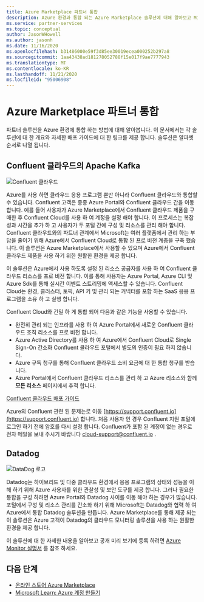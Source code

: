 ```yaml
---
title: Azure Marketplace 파트너 통합
description: Azure 환경과 통합 되는 Azure Marketplace 솔루션에 대해 알아보고 Microsoft 파트너의 배포 가이드에 대 한 링크를 가져옵니다.
ms.service: partner-services
ms.topic: conceptual
author: JasonWHowell
ms.author: jasonh
ms.date: 11/16/2020
ms.openlocfilehash: b31486000e59f3d85ee30019ecea000252b297a8
ms.sourcegitcommit: 1aa43438ad181278052788f15e017f9ae7777943
ms.translationtype: MT
ms.contentlocale: ko-KR
ms.lasthandoff: 11/21/2020
ms.locfileid: "95006908"
---
```

# <a name="azure-marketplace-partner-integrations"></a>Azure Marketplace 파트너 통합

파트너 솔루션을 Azure 환경에 통합 하는 방법에 대해 알아봅니다. 이 문서에서는 각 솔루션에 대 한 개요와 자세한 배포 가이드에 대 한 링크를 제공 합니다. 솔루션은 알파벳 순서로 나열 됩니다. 

## <a name="apache-kafka-on-confluent-cloud"></a>Confluent 클라우드의 Apache Kafka

![Confluent 클라우드](./media/partners/confluent-cloud.png)

Azure를 사용 하면 클라우드 응용 프로그램 뿐만 아니라 Confluent 클라우드와 통합할 수 있습니다. Confluent 고객은 종종 Azure Portal와 Confluent 클라우드 간을 이동 합니다. 예를 들어 사용자가 Azure Marketplace에서 Confluent 클라우드 제품을 구매한 후 Confluent Cloud를 사용 하 여 계정을 설정 해야 합니다. 이 프로세스는 복잡성과 시간을 추가 하 고 사용자가 두 포털 간에 구성 및 리소스를 관리 해야 합니다. Confluent 클라우드와의 파트너 관계에서 Microsoft는 여러 플랫폼에서 관리 하는 부담을 줄이기 위해 Azure에서 Confluent Cloud로 통합 된 프로 비전 계층을 구축 했습니다. 이 솔루션은 Azure Marketplace에서 사용할 수 있으며 Azure에서 Confluent 클라우드 제품을 사용 하기 위한 원활한 환경을 제공 합니다.

이 솔루션은 Azure에서 사용 하도록 설정 된 리소스 공급자를 사용 하 여 Confluent 클라우드 리소스를 프로 비전 합니다. 이를 통해 사용자는 Azure Portal, Azure CLI 및 Azure Sdk를 통해 실시간 이벤트 스트리밍에 액세스할 수 있습니다. Confluent Cloud는 환경, 클러스터, 토픽, API 키 및 관리 되는 커넥터를 포함 하는 SaaS 응용 프로그램을 소유 하 고 실행 합니다.

Confluent Cloud와 긴밀 하 게 통합 되어 다음과 같은 기능을 사용할 수 있습니다.

- 완전히 관리 되는 인프라를 사용 하 여 Azure Portal에서 새로운 Confluent 클라우드 조직 리소스를 프로 비전 합니다.
- Azure Active Directory를 사용 하 여 Azure에서 Confluent Cloud로 Single Sign-On 간소화 Confluent 클라우드 포털에서 별도의 인증이 필요 하지 않습니다.
- Azure 구독 청구를 통해 Confluent 클라우드 소비 요금에 대 한 통합 청구를 받습니다.
- Azure Portal에서 Confluent 클라우드 리소스를 관리 하 고 Azure 리소스와 함께 **모든 리소스** 페이지에서 추적 합니다.

[Confluent 클라우드 배포 가이드](https://docs.confluent.io/current/cloud/marketplace/index.html)

Azure의 Confluent 관련 된 문제는로 이동 [https://support.confluent.io](https://support.confluent.io) 합니다. 처음 사용자 인 경우 Confluent 지원 포털에 로그인 하기 전에 암호를 다시 설정 합니다. Confluent가 포함 된 계정이 없는 경우로 전자 메일을 보내 주시기 바랍니다 [cloud-support@confluent.io](mailto:cloud-support@confluent.io) .

## <a name="datadog"></a>Datadog

![DataDog 로고](./media/partners/datadog.png)

Datadog는 하이브리드 및 다중 클라우드 환경에서 응용 프로그램의 상태와 성능을 이해 하기 위해 Azure 사용자를 위한 관찰성 및 보안 도구를 제공 합니다. 그러나 필요한 통합을 구성 하려면 Azure Portal와 Datadog 사이를 이동 해야 하는 경우가 많습니다. 포털에서 구성 및 리소스 관리를 간소화 하기 위해 Microsoft는 Datadog와 협력 하 여 Azure에서 통합 Datadog 솔루션을 만듭니다. Azure Marketplace를 통해 제공 되는이 솔루션은 Azure 고객이 Datadog의 클라우드 모니터링 솔루션을 사용 하는 원활한 환경을 제공 합니다.

이 솔루션에 대 한 자세한 내용을 알아보고 공개 미리 보기에 등록 하려면 [Azure Monitor 설명서](/azure/azure-monitor/platform/partners#datadog) 를 참조 하세요.

## <a name="next-steps"></a>다음 단계

- [온라인 스토어 Azure Marketplace](https://azure.microsoft.com/marketplace/)
- [Microsoft Learn: Azure 계정 만들기](/learn/modules/create-an-azure-account/)
